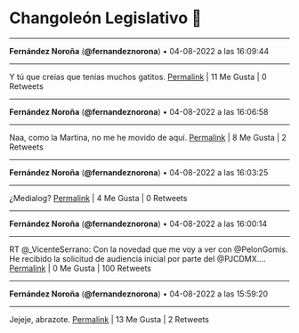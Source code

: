 # Changoleón Legislativo 🙈
*****
**Fernández Noroña** (**@fernandeznorona**) • 04-08-2022 a las 16:09:44
*****
Y tú que creías que tenías muchos gatitos.
[Permalink](https://twitter.com/fernandeznorona/status/1555345273391616000) | 11 Me Gusta | 0 Retweets
*****
**Fernández Noroña** (**@fernandeznorona**) • 04-08-2022 a las 16:06:58
*****
Naa, como la Martina, no me he movido de aquí.
[Permalink](https://twitter.com/fernandeznorona/status/1555344578017992705) | 8 Me Gusta | 2 Retweets
*****
**Fernández Noroña** (**@fernandeznorona**) • 04-08-2022 a las 16:03:25
*****
¿Medialog?
[Permalink](https://twitter.com/fernandeznorona/status/1555343680935952389) | 4 Me Gusta | 0 Retweets
*****
**Fernández Noroña** (**@fernandeznorona**) • 04-08-2022 a las 16:00:14
*****
RT @_VicenteSerrano: Con la novedad que me voy a ver con @PelonGomis. He recibido la solicitud de audiencia inicial por parte del @PJCDMX.…
[Permalink](https://twitter.com/fernandeznorona/status/1555342881073799170) | 0 Me Gusta | 100 Retweets
*****
**Fernández Noroña** (**@fernandeznorona**) • 04-08-2022 a las 15:59:20
*****
Jejeje, abrazote.
[Permalink](https://twitter.com/fernandeznorona/status/1555342654115905538) | 13 Me Gusta | 2 Retweets